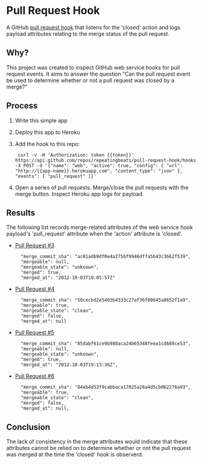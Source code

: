 # Pull Request Hook

A GitHub [pull request hook](http://developer.github.com/v3/repos/hooks/) that listens for the 'closed' action and logs payload attributes relating to the merge status of the pull request.

## Why?

This project was created to inspect GitHub web service hooks for pull request events. It aims to answer the question "Can the pull request event be used to determine whether or not a pull request was closed by a merge?"

## Process

1. Write this simple app

2. Deploy this app to Heroku

3. Add the hook to this repo:

        curl -v -H 'Authorization: token {{token}}' https://api.github.com/repos/repeatingbeats/pull-request-hook/hooks -X POST -d '{"name": "web", "active": true, "config": { "url": "http://{{app-name}}.herokuapp.com", "content_type": "json" }, "events": [ "pull_request" ]}'

4. Open a series of pull requests. Merge/close the pull requests with the merge button. Inspect Heroku app logs for payload.


## Results

The following list records merge-related attributes of the web service hook payload's 'pull_request' attribute when the 'action' attribute is 'closed'.

* [Pull Request #3](https://github.com/repeatingbeats/pull-request-hook/pull/3)

        "merge_commit_sha": "ac01adb9df0e4a275bf9946dffa5b43c3662f539",
        "mergeable": null,  
        "mergeable_state": "unknown",
        "merged": true,
        "merged_at": "2012-10-03T19:05:57Z" 

* [Pull Request #4](https://github.com/repeatingbeats/pull-request-hook/pull/4)

        "merge_commit_sha": "50cecbd2e5403b4333c27af36f00645a8652f1a9",
        "mergeable": true,
        "mergeable_state": "clean",
        "merged": false,
        "merged_at": null

* [Pull Request #5](https://github.com/repeatingbeats/pull-request-hook/pull/5)

        "merge_commit_sha": "85dabf61ce9b988aca24b65348feea1cd688ce53",
        "mergeable": null,
        "mergeable_state": "unknown",
        "merged": true,
        "merged_at": "2012-10-03T19:13:36Z",

* [Pull Request #6](https://github.com/repeatingbeats/pull-request-hook/pull/6)

        "merge_commit_sha": "84eb4d53f9cabbaca17025a28a4d5cb062276a93",
        "mergeable": true,
        "mergeable_state": "clean",
        "merged": false,
        "merged_at": null,


## Conclusion

The lack of consistency in the merge attributes would indicate that these attributes cannot be relied on to determine whether or not the pull request was merged at the time the 'closed' hook is observerd.
